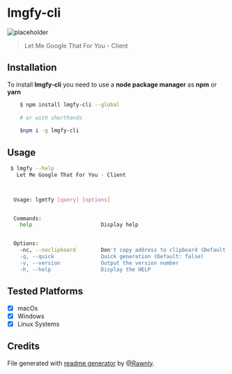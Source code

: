 # lmgfy-cli

![placeholder][img_url]
> Let Me Google That For You - Client 

## Installation
To install **lmgfy-cli** you need 
to use a **node package manager** as **npm** 
or **yarn**

```bash
    $ npm install lmgfy-cli --global
    
    # or with shorthands
    
    $npm i -g lmgfy-cli 
```

## Usage
```bash
 $ lmgfy --help
   Let Me Google That For You - Client 



  Usage: lgmtfy [query] [options]


  Commands:
    help                      Display help


  Options:
    -nc, --noclipboard        Don't copy address to clipboard (Default: true)
    -q, --quick               Quick generation (Default: false)
    -v, --version             Output the version number
    -h, --help                Display the HELP
```

## Tested Platforms
  - [x] macOs
  - [x] Windows
  - [x] Linux Systems
  
## Credits
File generated with [readme generator](https://rawnly.com/readme_generator) by [@Rawnly](https://rawnly.com).

[img_url]: https://placehold.it/1920x1080?text=lmgfy-cli+Screenshot
